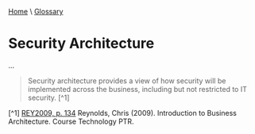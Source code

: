 [Home](../../index.html) \ [Glossary](glossary.html)

# Security Architecture

...  

> Security architecture provides a view of how security will be implemented across the business, including but not restricted to IT security. [^1] 

[^1] [REY2009, p. 134](../references/books/Introduction-to-Business-Architecture.html) Reynolds, Chris (2009). Introduction to Business Architecture. Course Technology PTR.